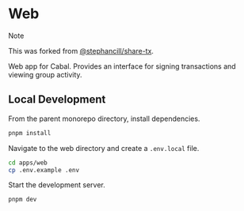 # Web

> [!NOTE]  
> This was forked from [@stephancill/share-tx](https://github.com/stephancill/share-tx).

Web app for Cabal. Provides an interface for signing transactions and viewing group activity.

## Local Development

From the parent monorepo directory, install dependencies.

```bash
pnpm install
```

Navigate to the web directory and create a `.env.local` file.

```bash
cd apps/web
cp .env.example .env
```

Start the development server.

```bash
pnpm dev
```
